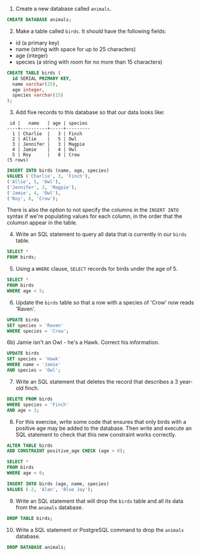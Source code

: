 1) Create a new database called `animals`.
```sql
CREATE DATABASE animals;
```
2) Make a table called `birds`. It should have the following fields:
- id (a primary key)
- name (string with space for up to 25 characters)
- age (integer)
- species (a string with room for no more than 15 characters)

```sql
CREATE TABLE birds (
  id SERIAL PRIMARY KEY,
  name varchar(25),
  age integer,
  species varchar(15)
);
```
3)  Add five records to this database so that our data looks like:

```
 id |   name   | age | species
----+----------+-----+---------
  1 | Charlie  |   3 | Finch
  2 | Allie    |   5 | Owl
  3 | Jennifer |   3 | Magpie
  4 | Jamie    |   4 | Owl
  5 | Roy      |   8 | Crow
(5 rows)
```

```sql
INSERT INTO birds (name, age, species)
VALUES ('Charlie', 3, 'Finch'),
('Allie', 5, 'Owl'),
('Jennifer', 3, 'Magpie'),
('Jamie', 4, 'Owl'),
('Roy', 8, 'Crow');
```
There is also the option to not specify the columns in the `INSERT INTO` syntax if we're populating values for each column, in the order that the columsn appear in the table.

4) Write an SQL statement to query all data that is currently in our `birds` table.
```sql
SELECT * 
FROM birds;
```
5) Using a `WHERE` clause, `SELECT` records for birds under the age of 5.
```sql
SELECT * 
FROM birds
WHERE age < 5;
```
6) Update the `birds` table so that a row with a species of 'Crow' now reads 'Raven'.
```sql
UPDATE birds 
SET species = 'Raven'
WHERE species = 'Crow';
```
6b) Jamie isn't an Owl - he's a Hawk. Correct his information.
```sql
UPDATE birds
SET species = 'Hawk'
WHERE name = 'Jamie' 
AND species = 'Owl';
```
7) Write an SQL statement that deletes the record that describes a 3 year-old finch.
```sql
DELETE FROM birds
WHERE species = 'Finch'
AND age = 3;
```
8) For this exercise, write some code that ensures that only birds with a positive age may be added to the database. Then write and execute an SQL statement to check that this new constraint works correctly.
```sql
ALTER TABLE birds
ADD CONSTRAINT positive_age CHECK (age > 0);

SELECT *
FROM birds
WHERE age < 0;

INSERT INTO birds (age, name, species)
VALUES (-2, 'Alan', 'Blue Jay');
```
9) Write an SQL statement that will drop the `birds` table and all its data from the `animals` database.
```sql
DROP TABLE birds;
```
10) Write a SQL statement or PostgreSQL command to drop the `animals` database.
```sql
DROP DATABASE animals;
```

